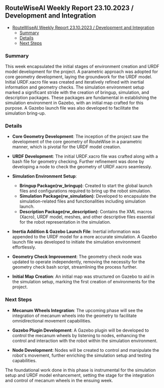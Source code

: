 ## RouteWiseAI Weekly Report 23.10.2023 / Development and Integration
- [RouteWiseAI Weekly Report 23.10.2023 / Development and Integration](#routewiseai-weekly-report-23102023--development-and-integration)
  - [Summary](#summary)
  - [Details](#details)
  - [Next Steps](#next-steps)

### Summary

This week encapsulated the initial stages of environment creation and URDF model development for the project. A parametric approach was adopted for core geometry development, laying the groundwork for the URDF model. Initial URDF.xacro file was created and iteratively refined with inertial information and geometry checks. The simulation environment setup marked a significant stride with the creation of bringup, simulation, and description packages. These packages are fundamental in establishing the simulation environment in Gazebo, with an initial map crafted for this purpose. A Gazebo launch file was also developed to facilitate the simulation bring-up.

### Details

- **Core Geometry Development**: The inception of the project saw the development of the core geometry of RouteWise in a parametric manner, which is pivotal for the URDF model creation.

- **URDF Development**: The initial URDF.xacro file was crafted along with a bash file for geometry checking. Further refinement was done by developing a node to check the geometry of URDF.xacro seamlessly.

- **Simulation Environment Setup**: 
  - **Bringup Package(rw_bringup)**: Created to start the global launch files and configurations required to bring up the robot simulation.
  - **Simulation Package(rw_simulation)**: Developed to encapsulate the simulation-related files and functionalities including simulation launch.
  - **Description Package(rw_description)**: Contains the XML macros (Xacro), URDF model, meshes, and other descriptive files essential for the robot representation in the simulation.
  
- **Inertia Addition & Gazebo Launch File**: Inertial information was appended to the URDF model for a more accurate simulation. A Gazebo launch file was developed to initiate the simulation environment effortlessly.

- **Geometry Check Improvement**: The geometry check node was updated to operate independently, removing the necessity for the geometry check bash script, streamlining the process further.

- **Initial Map Creation**: An initial map was structured on Gazebo to aid in the simulation setup, marking the first creation of environments for the project.

### Next Steps

- **Mecanum Wheels Integration**: The upcoming phase will see the integration of mecanum wheels into the geometry to facilitate omnidirectional movement capabilities.

- **Gazebo Plugin Development**: A Gazebo plugin will be developed to control the mecanum wheels by listening to nodes, enhancing the control and interaction with the robot within the simulation environment.

- **Node Development**: Nodes will be created to control and manipulate the robot's movement, further enriching the simulation setup and testing capabilities.

The foundational work done in this phase is instrumental for the simulation setup and URDF model enhancement, setting the stage for the integration and control of mecanum wheels in the ensuing week.

